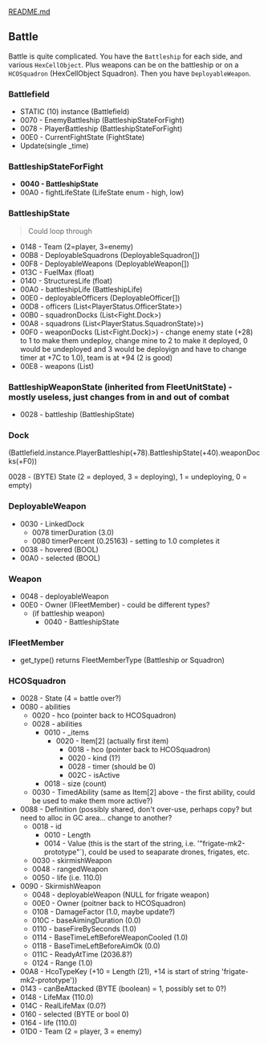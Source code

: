 [README.md](Home)

## Battle

Battle is quite complicated.  You have the `Battleship` for each side, and
various `HexCellObject`.  Plus weapons can be on the battleship or on a
`HCOSquadron` (HexCellObject Squadron).  Then you have `DeployableWeapon`.

### Battlefield

* STATIC (10) instance (Battlefield)
* 0070 - EnemyBattleship (BattleshipStateForFight)
* 0078 - PlayerBattleship (BattleshipStateForFight)
* 00E0 - CurrentFightState (FightState)
* Update(single _time)

### BattleshipStateForFight

* **0040 - BattleshipState**
* 00A0 - fightLifeState (LifeState enum - high, low)

### BattleshipState

> Could loop through 

* 0148 - Team (2=player, 3=enemy)
* 00B8 - DeployableSquadrons (DeployableSquadron[])
* 00F8 - DeployableWeapons (DeployableWeapon[])
* 013C - FuelMax (float)
* 0140 - StructuresLife (float)
* 00A0 - battleshipLife (BattleshipLife)
* 00E0 - deployableOfficers (DeployableOfficer[])
* 00D8 - officers (List<PlayerStatus.OfficerState>)
* 00B0 - squadronDocks (List<Fight.Dock>)
* 00A8 - squadrons (List<PlayerStatus.SquadronState)>)
* 00F0 - weaponDocks (List<Fight.Dock)>) - change enemy state (+28) to 1 to make them undeploy, change mine to 2 to make it deployed, 0 would be undeployed and 3 would be deployign and have to change timer at +7C to 1.0), team is at +94 (2 is good)
* 00E8 - weapons (List<BattleshipWeaponState>)

### BattleshipWeaponState (inherited from FleetUnitState) - mostly useless, just changes from in and out of combat

* 0028 - battleship (BattleshipState)

### Dock

(Battlefield.instance.PlayerBattleship(+78).BattleshipState(+40).weaponDocks(+F0))

0028 - (BYTE) State (2 = deployed, 3 = deploying), 1 = undeploying, 0 = empty)

### DeployableWeapon

* 0030 - LinkedDock
    * 0078 timerDuration (3.0)
    * 0080 timerPercent (0.25163) - setting to 1.0 completes it
* 0038 - hovered (BOOL)
* 00A0 - selected (BOOL)

### Weapon

* 0048 - deployableWeapon
* 00E0 - Owner (IFleetMember) - could be different types?
    * (if battleship weapon)
        * 0040 - BattleshipState



### IFleetMember

* get_type() returns FleetMemberType (Battleship or Squadron)


### HCOSquadron

* 0028 - State (4 = battle over?)
* 0080 - abilities
    * 0020 - hco (pointer back to HCOSquadron)
    * 0028 - abilities
        * 0010 - _items
            * 0020 - Item[2] (actually first item)
                * 0018 - hco (pointer back to HCOSquadron)
                * 0020 - kind (1?)
                * 0028 - timer (should be 0)
                * 002C - isActive
        * 0018 - size (count)
    * 0030 - TimedAbility (same as Item[2] above - the first ability, could be used to make them more active?)
* 0088 - Definition (possibly shared, don't over-use, perhaps copy?  but need to alloc in GC area...  change to another?
    * 0018 - id
        * 0010 - Length
        * 0014 - Value (this is the start of the string, i.e. '"frigate-mk2-prototype"`), could be used to seaparate drones, frigates, etc.
    * 0030 - skirmishWeapon
    * 0048 - rangedWeapon
    * 0050 - life (i.e. 110.0)
* 0090 - SkirmishWeapon
    * 0048 - deployableWeapon (NULL for frigate weapon)
    * 00E0 - Owner (poitner back to HCOSquadron)
    * 0108 - DamageFactor (1.0, maybe update?)
    * 010C - baseAimingDuration (0.0)
    * 0110 - baseFireBySeconds (1.0)
    * 0114 - BaseTimeLeftBeforeWeaponCooled (1.0)
    * 0118 - BaseTimeLeftBeforeAimOk (0.0)
    * 011C - ReadyAtTime (2036.8?)
    * 0124 - Range (1.0)
* 00A8 - HcoTypeKey (+10 = Length (21), +14 is start of string 'frigate-mk2-prototype'))
* 0143 - canBeAttacked (BYTE (boolean) = 1, possibly set to 0?)
* 0148 - LifeMax (110.0)
* 014C - RealLifeMax (0.0?)
* 0160 - selected (BYTE or bool 0)
* 0164 - life (110.0)
* 01D0 - Team (2 = player, 3 = enemy)

